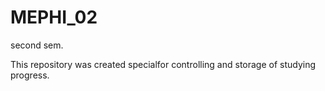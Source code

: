 # MEPHI_02
second sem.

This repository was created specialfor controlling and storage of studying progress.


